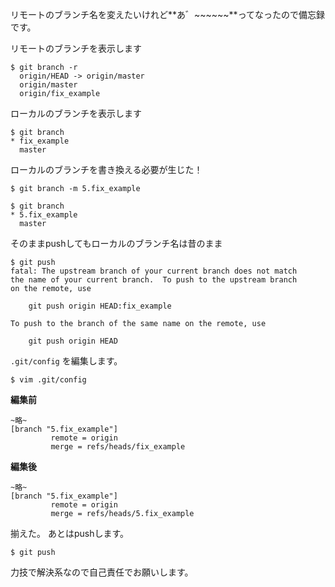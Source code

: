 リモートのブランチ名を変えたいけれど**あ゛~~~~~~**ってなったので備忘録です。

リモートのブランチを表示します

```console
$ git branch -r 
  origin/HEAD -> origin/master
  origin/master
  origin/fix_example
```

ローカルのブランチを表示します

```console
$ git branch
* fix_example
  master
```

ローカルのブランチを書き換える必要が生じた！

```console
$ git branch -m 5.fix_example

$ git branch
* 5.fix_example
  master
```

そのままpushしてもローカルのブランチ名は昔のまま

```console
$ git push
fatal: The upstream branch of your current branch does not match
the name of your current branch.  To push to the upstream branch
on the remote, use

    git push origin HEAD:fix_example

To push to the branch of the same name on the remote, use

    git push origin HEAD

```

`.git/config` を編集します。

```
$ vim .git/config
```

**編集前**

```config
~略~
[branch "5.fix_example"]
         remote = origin
         merge = refs/heads/fix_example
```

**編集後**

```config
~略~
[branch "5.fix_example"]
         remote = origin
         merge = refs/heads/5.fix_example
```

揃えた。
あとはpushします。

```
$ git push
```

力技で解決系なので自己責任でお願いします。

